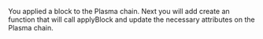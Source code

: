 You applied a block to the Plasma chain. Next you will add create an function that will call applyBlock and update the necessary attributes on the Plasma chain.
